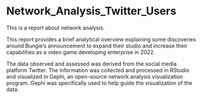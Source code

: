 # Network_Analysis_Twitter_Users
This is a report about network analysis. 

This report provides a brief analytical overview explaining some discoveries around Bungie’s announcement to expand their studio and increase their capabilities 
as a video game developing enterprise in 2022. 

The data observed and assessed was derived from the social media platform Twitter. The information was collected and processed in RStudio and visualized in Gephi, 
an open-source network analysis visualization program. Gephi was specifically used to help guide the visualization of the data.
